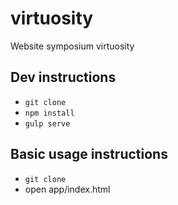 # virtuosity
Website symposium virtuosity

## Dev instructions
- `git clone`
- `npm install`
- `gulp serve`

## Basic usage instructions
- `git clone`
- open app/index.html

